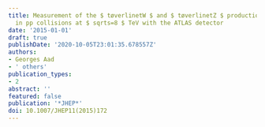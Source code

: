 ```yaml
---
title: Measurement of the $ tøverlinetW $ and $ tøverlinetZ $ production cross sections
  in pp collisions at $ sqrts=8 $ TeV with the ATLAS detector
date: '2015-01-01'
draft: true
publishDate: '2020-10-05T23:01:35.678557Z'
authors:
- Georges Aad
- ' others'
publication_types:
- 2
abstract: ''
featured: false
publication: '*JHEP*'
doi: 10.1007/JHEP11(2015)172
---
```


